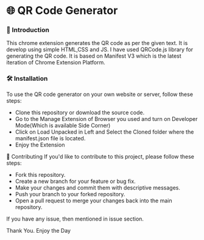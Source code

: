 # 🌐 QR Code Generator
### 🙂 Introduction
This chrome extension generates the QR code as per the given text. It is develop using simple HTML,CSS and JS. I have used QRCode.js library for generating the QR code. It is based on Manifest V3 which is the latest iteration of Chrome Extension Platform.

### 🛠 Installation
To use the QR code generator on your own website or server, follow these steps:
- Clone this repository or download the source code.
- Go to the Manage Extension of Browser you used and turn on Developer Mode(Which is available Side Corner)
- Click on Load Unpacked in Left and Select the Cloned folder where the manifest.json file is located.
- Enjoy the Extension 

🤝 Contributing
If you'd like to contribute to this project, please follow these steps:
- Fork this repository.
- Create a new branch for your feature or bug fix.
- Make your changes and commit them with descriptive messages.
- Push your branch to your forked repository.
- Open a pull request to merge your changes back into the main repository.

If you have any issue, then mentioned in issue section.
<p>Thank You. Enjoy the Day</p>
